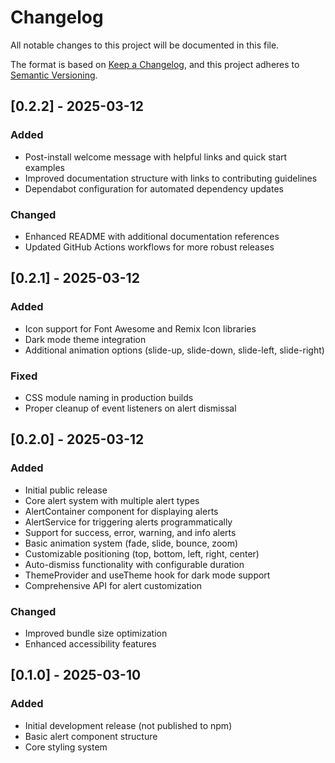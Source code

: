 # Changelog

All notable changes to this project will be documented in this file.

The format is based on [Keep a Changelog](https://keepachangelog.com/en/1.0.0/),
and this project adheres to [Semantic Versioning](https://semver.org/spec/v2.0.0.html).

## [0.2.2] - 2025-03-12

### Added
- Post-install welcome message with helpful links and quick start examples
- Improved documentation structure with links to contributing guidelines
- Dependabot configuration for automated dependency updates

### Changed
- Enhanced README with additional documentation references
- Updated GitHub Actions workflows for more robust releases

## [0.2.1] - 2025-03-12

### Added
- Icon support for Font Awesome and Remix Icon libraries
- Dark mode theme integration
- Additional animation options (slide-up, slide-down, slide-left, slide-right)

### Fixed
- CSS module naming in production builds
- Proper cleanup of event listeners on alert dismissal

## [0.2.0] - 2025-03-12

### Added
- Initial public release
- Core alert system with multiple alert types
- AlertContainer component for displaying alerts
- AlertService for triggering alerts programmatically
- Support for success, error, warning, and info alerts
- Basic animation system (fade, slide, bounce, zoom)
- Customizable positioning (top, bottom, left, right, center)
- Auto-dismiss functionality with configurable duration
- ThemeProvider and useTheme hook for dark mode support
- Comprehensive API for alert customization

### Changed
- Improved bundle size optimization
- Enhanced accessibility features

## [0.1.0] - 2025-03-10

### Added
- Initial development release (not published to npm)
- Basic alert component structure
- Core styling system